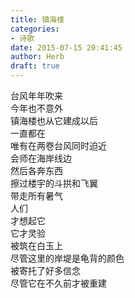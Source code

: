 ```yaml
---  
title: 镇海楼  
categories:  
- 诗歌  
date: 2015-07-15 20:41:45  
author: Herb  
draft: true
---    
```

台风年年吹来    
今年也不意外    
镇海楼也从它建成以后    
一直都在    
唯有在两卷台风同时迫近    
会师在海岸线边    
然后各奔东西    
擦过楼宇的斗拱和飞翼    
带走所有暑气    
人们    
才想起它    
它才灵验    
被筑在白玉上    
尽管这里的岸堤是龟背的颜色    
被寄托了好多信念    
尽管它在不久前才被重建